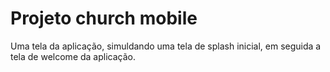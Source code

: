 # Projeto church mobile

Uma tela da aplicação, simuldando uma tela de splash inicial, em seguida a tela de welcome da aplicação.
